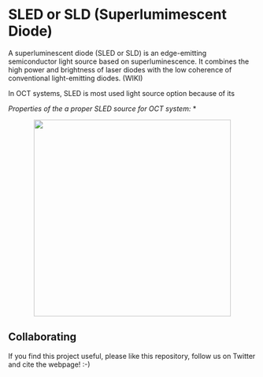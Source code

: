 
# SLED or SLD (Superlumimescent Diode)

A superluminescent diode (SLED or SLD) is an edge-emitting semiconductor light source based on superluminescence. It combines the high power and brightness of laser diodes with the low coherence of conventional light-emitting diodes. (WIKI)

In OCT systems, SLED is most used light source option because of its

*Properties of the a proper SLED source for OCT system:*
*



<p align="middle">
<a href="#logo" name="logo"><img src="./IMAGES/" width="400"></a>
</p>

## Collaborating
If you find this project useful, please like this repository, follow us on Twitter and cite the webpage! :-)
